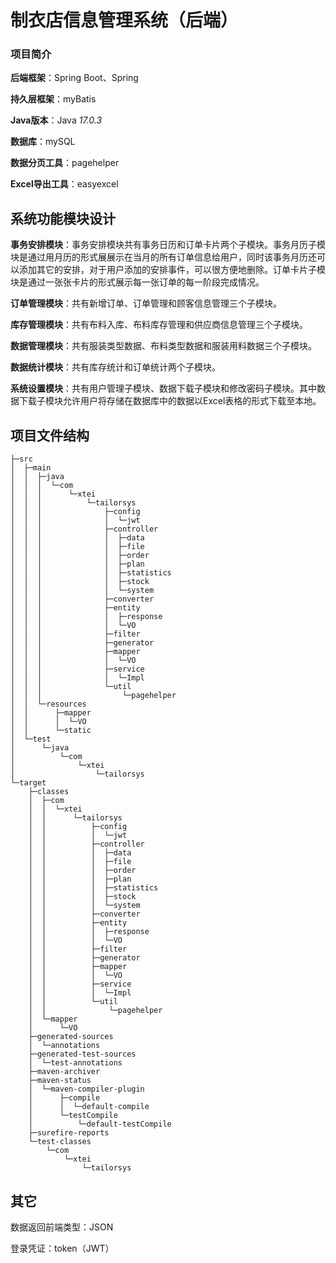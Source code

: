 # 制衣店信息管理系统（后端）

### 项目简介

**后端框架**：Spring Boot、Spring

**持久层框架**：myBatis

**Java版本**：Java  *17.0.3*

**数据库**：mySQL

**数据分页工具**：pagehelper

**Excel导出工具**：easyexcel

## 系统功能模块设计

**事务安排模块**：事务安排模块共有事务日历和订单卡片两个子模块。事务月历子模块是通过用月历的形式展展示在当月的所有订单信息给用户，同时该事务月历还可以添加其它的安排，对于用户添加的安排事件，可以很方便地删除。订单卡片子模块是通过一张张卡片的形式展示每一张订单的每一阶段完成情况。

**订单管理模块**：共有新增订单、订单管理和顾客信息管理三个子模块。

**库存管理模块**：共有布料入库、布料库存管理和供应商信息管理三个子模块。

**数据管理模块**：共有服装类型数据、布料类型数据和服装用料数据三个子模块。

**数据统计模块**：共有库存统计和订单统计两个子模块。

**系统设置模块**：共有用户管理子模块、数据下载子模块和修改密码子模块。其中数据下载子模块允许用户将存储在数据库中的数据以Excel表格的形式下载至本地。

## 项目文件结构

```
├─src
│  ├─main
│  │  ├─java
│  │  │  └─com
│  │  │      └─xtei
│  │  │          └─tailorsys
│  │  │              ├─config
│  │  │              │  └─jwt
│  │  │              ├─controller
│  │  │              │  ├─data
│  │  │              │  ├─file
│  │  │              │  ├─order
│  │  │              │  ├─plan
│  │  │              │  ├─statistics
│  │  │              │  ├─stock
│  │  │              │  └─system
│  │  │              ├─converter
│  │  │              ├─entity
│  │  │              │  ├─response
│  │  │              │  └─VO
│  │  │              ├─filter
│  │  │              ├─generator
│  │  │              ├─mapper
│  │  │              │  └─VO
│  │  │              ├─service
│  │  │              │  └─Impl
│  │  │              └─util
│  │  │                  └─pagehelper
│  │  └─resources
│  │      ├─mapper
│  │      │  └─VO
│  │      └─static
│  └─test
│      └─java
│          └─com
│              └─xtei
│                  └─tailorsys
└─target
    ├─classes
    │  ├─com
    │  │  └─xtei
    │  │      └─tailorsys
    │  │          ├─config
    │  │          │  └─jwt
    │  │          ├─controller
    │  │          │  ├─data
    │  │          │  ├─file
    │  │          │  ├─order
    │  │          │  ├─plan
    │  │          │  ├─statistics
    │  │          │  ├─stock
    │  │          │  └─system
    │  │          ├─converter
    │  │          ├─entity
    │  │          │  ├─response
    │  │          │  └─VO
    │  │          ├─filter
    │  │          ├─generator
    │  │          ├─mapper
    │  │          │  └─VO
    │  │          ├─service
    │  │          │  └─Impl
    │  │          └─util
    │  │              └─pagehelper
    │  └─mapper
    │      └─VO
    ├─generated-sources
    │  └─annotations
    ├─generated-test-sources
    │  └─test-annotations
    ├─maven-archiver
    ├─maven-status
    │  └─maven-compiler-plugin
    │      ├─compile
    │      │  └─default-compile
    │      └─testCompile
    │          └─default-testCompile
    ├─surefire-reports
    └─test-classes
        └─com
            └─xtei
                └─tailorsys
```

## 其它

数据返回前端类型：JSON

登录凭证：token（JWT）
